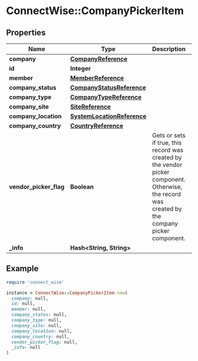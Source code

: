 # ConnectWise::CompanyPickerItem

## Properties

| Name | Type | Description | Notes |
| ---- | ---- | ----------- | ----- |
| **company** | [**CompanyReference**](CompanyReference.md) |  |  |
| **id** | **Integer** |  | [optional] |
| **member** | [**MemberReference**](MemberReference.md) |  | [optional] |
| **company_status** | [**CompanyStatusReference**](CompanyStatusReference.md) |  | [optional] |
| **company_type** | [**CompanyTypeReference**](CompanyTypeReference.md) |  | [optional] |
| **company_site** | [**SiteReference**](SiteReference.md) |  | [optional] |
| **company_location** | [**SystemLocationReference**](SystemLocationReference.md) |  | [optional] |
| **company_country** | [**CountryReference**](CountryReference.md) |  | [optional] |
| **vendor_picker_flag** | **Boolean** | Gets or sets if true, this record was created by the vendor picker component. Otherwise, the record was created by the company picker component. | [optional] |
| **_info** | **Hash&lt;String, String&gt;** |  | [optional] |

## Example

```ruby
require 'connect_wise'

instance = ConnectWise::CompanyPickerItem.new(
  company: null,
  id: null,
  member: null,
  company_status: null,
  company_type: null,
  company_site: null,
  company_location: null,
  company_country: null,
  vendor_picker_flag: null,
  _info: null
)
```

